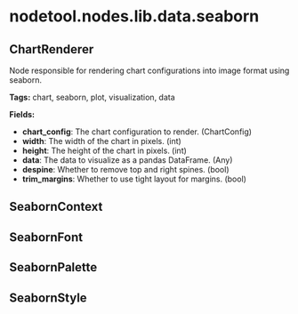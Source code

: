# nodetool.nodes.lib.data.seaborn

## ChartRenderer

Node responsible for rendering chart configurations into image format using seaborn.

**Tags:** chart, seaborn, plot, visualization, data

**Fields:**
- **chart_config**: The chart configuration to render. (ChartConfig)
- **width**: The width of the chart in pixels. (int)
- **height**: The height of the chart in pixels. (int)
- **data**: The data to visualize as a pandas DataFrame. (Any)
- **despine**: Whether to remove top and right spines. (bool)
- **trim_margins**: Whether to use tight layout for margins. (bool)


## SeabornContext

## SeabornFont

## SeabornPalette

## SeabornStyle

